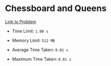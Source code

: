 # Chessboard and Queens

[Link to Problem](https://cses.fi/problemset/task/1624)

- Time Limit: ```1.00 s```
- Memory Limit: ```512 MB```

- Average Time Taken: ```0.01 s```
- Maximum Time Taken: ```0.01 s```
